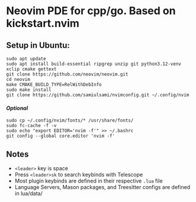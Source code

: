 # Neovim PDE for cpp/go. Based on kickstart.nvim

## Setup in Ubuntu:
```
sudo apt update
sudo apt install build-essential ripgrep unzip git python3.12-venv xclip cmake gettext
git clone https://github.com/neovim/neovim.git
cd neovim
make CMAKE_BUILD_TYPE=RelWithDebInfo
sudo make install
git clone https://github.com/samiulsami/nvimconfig.git ~/.config/nvim 
```

#### <i>Optional</i>
```
sudo cp ~/.config/nvim/fonts/* /usr/share/fonts/
sudo fc-cache -f -v
sudo echo "export EDITOR='nvim -f'" >> ~/.bashrc
git config --global core.editor 'nvim -f'
```
## Notes
- `<leader>` key is space
- Press `<leader>sk` to search keybinds with Telescope
- Most plugin keybinds are defined in their respective `.lua` file
- Language Servers, Mason packages, and Treesitter configs are defined in lua/data/
